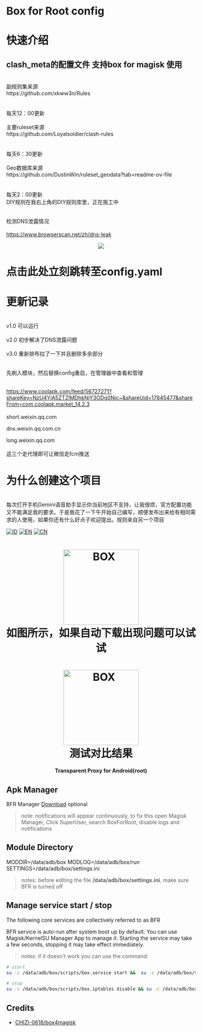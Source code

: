 # Box for Root config
<h1>快速介绍</h1>
<h2>clash_meta的配置文件 支持box for magisk 使用</h2>
<br>副规则集来源<br>https://github.com/xkww3n/Rules<br><br><br>每天12：00更新</br>
<br>主要ruleset来源<br>https://github.com/Loyalsoldier/clash-rules<br><br> <br>每天6：30更新</br>
<br>Geo数据库来源<br>https://github.com/DustinWin/ruleset_geodata?tab=readme-ov-file<br><br> <br>每天2：00更新</br>
DIY规则在我右上角的DIY规则库里，正在施工中


<br>检测DNS泄露情况<br>
<br>https://www.browserscan.net/zh/dns-leak<br>
<p align="center">
    <a href="https://github.com/LIghtJUNction/box_for_magisk_config-bfmc-/blob/master/box/clash/config.yaml">
    <img src="https://github.com/LIghtJUNction/CONFIG_RULE_DIY/actions/workflows/click%20me(config).yml/badge.svg" />
    </a>
    <h1>点击此处立刻跳转至config.yaml</h1>
</p>


# 更新记录
<br>v1.0 可以运行<br>
<br>v2.0 初步解决了DNS泄露问题<br>
<br>v3.0 重新排布拉了一下并且删除多余部分<br>

<br>先刷入模块，然后替换config重启，在管理器中查看和管理<br>

<br>https://www.coolapk.com/feed/56727271?shareKey=NzU4YjA5ZTZlMDhkNjY3ODg0Njc~&shareUid=17845477&shareFrom=com.coolapk.market_14.2.3<br>
<br>
short.weixin.qq.com

dns.weixin.qq.com.cn

long.weixin.qq.com<br>
<br>这三个走代理即可让微信走fcm推送<br>






# 为什么创建这个项目
<br>每次打开手机Gemini语音助手显示你当前地区不支持，让我很烦，官方配置功能又不能满足我的要求。于是我花了一下午开始自己编写，顺便发布出来给有相同需求的人使用，如果你还有什么好点子欢迎提出。规则来自另一个项目

[![ID](https://img.shields.io/badge/id-blue.svg?style=for-the-badge)](docs/index_id.md) [![EN](https://img.shields.io/badge/en-blue.svg?style=for-the-badge)](docs/index_en.md) [![CN](https://img.shields.io/badge/cn-blue.svg?style=for-the-badge)](docs/index_cn.md)

<h1 align="center">
  <img src="https://github.com/LIghtJUNction/box_for_magisk_config-bfmc-/releases/download/v1.0/like.this.jpg" alt="BOX" width="200">
  <br>如图所示，如果自动下载出现问题可以试试<br>
</h1>

<h1 align="center">
  <img src="https://github.com/LIghtJUNction/box_for_magisk_config-bfmc-/releases/download/v2.0/test.jpg" alt="BOX" width="200">
  <br>测试对比结果<br>
</h1>
<h4 align="center">Transparent Proxy for Android(root)</h4>


## Apk Manager
BFR Manager [Download](https://github.com/taamarin/box.manager) optional
> note: notifications will appear continuously, to fix this open Magisk Manager, Click SuperUser, search BoxForRoot, disable logs and notifications 

## Module Directory
MODDIR=/data/adb/box
MODLOG=/data/adb/box/run
SETTINGS=/data/adb/box/settings.ini
> notes: before editing the file **/data/adb/box/settings.ini**, make sure BFR is turned off

## Manage service start / stop
The following core services are collectively referred to as BFR

BFR service is auto-run after system boot up by default.
You can use Magisk/KernelSU Manager App to manage it. Starting the service may take a few seconds, stopping it may take effect immediately.

> notes: if it doesn't work you can use the command:
```bash
# start
su -c /data/adb/box/scripts/box.service start &&  su -c /data/adb/box/scripts/box.iptables enable

# stop
su -c /data/adb/box/scripts/box.iptables disable && su -c /data/adb/box/scripts/box.service stop
```

## Credits
- [CHIZI-0618/box4magisk](https://github.com/CHIZI-0618/box4magisk)

